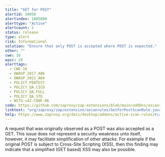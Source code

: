 ```yaml
---
title: "GET for POST"
alertid: 10058
alertindex: 1005800
alerttype: "Active"
alertcount: 1
status: release
type: alert
risk: Informational
solution: "Ensure that only POST is accepted where POST is expected."
other: ""
cwe: 16
wasc: 20
alerttags: 
  - CWE-16
  - OWASP_2017_A06
  - OWASP_2021_A04
  - POLICY_PENTEST
  - POLICY_QA_CICD
  - POLICY_QA_FULL
  - POLICY_QA_STD
  - WSTG-v42-CONF-06
code: https://github.com/zaproxy/zap-extensions/blob/main/addOns/ascanrules/src/main/java/org/zaproxy/zap/extension/ascanrules/GetForPostScanRule.java
linktext: "org/zaproxy/zap/extension/ascanrules/GetForPostScanRule.java"
help: https://www.zaproxy.org/docs/desktop/addons/active-scan-rules/#id-10058
---
```

A request that was originally observed as a POST was also accepted as a GET. This issue does not represent a security weakness unto itself, however, it may facilitate simplification of other attacks. For example if the original POST is subject to Cross-Site Scripting (XSS), then this finding may indicate that a simplified (GET based) XSS may also be possible.
